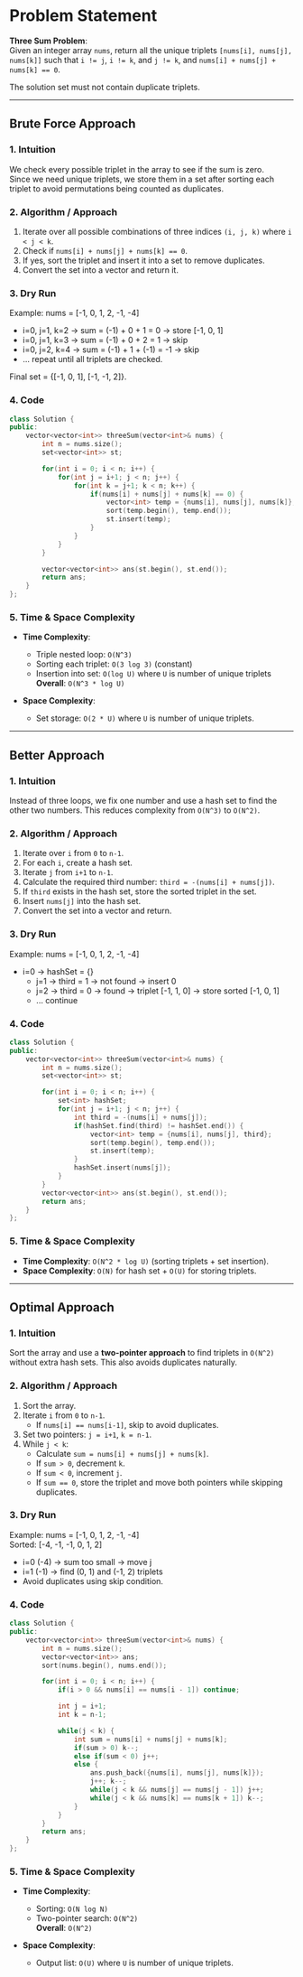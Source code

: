 # Problem Statement

**Three Sum Problem**:  
Given an integer array `nums`, return all the unique triplets `[nums[i], nums[j], nums[k]]` such that `i != j`, `i != k`, and `j != k`, and `nums[i] + nums[j] + nums[k] == 0`.  

The solution set must not contain duplicate triplets.

---

## **Brute Force Approach**

### 1. Intuition  
We check every possible triplet in the array to see if the sum is zero.  
Since we need unique triplets, we store them in a set after sorting each triplet to avoid permutations being counted as duplicates.

### 2. Algorithm / Approach  
1. Iterate over all possible combinations of three indices `(i, j, k)` where `i < j < k`.  
2. Check if `nums[i] + nums[j] + nums[k] == 0`.  
3. If yes, sort the triplet and insert it into a set to remove duplicates.  
4. Convert the set into a vector and return it.

### 3. Dry Run  
Example: nums = [-1, 0, 1, 2, -1, -4]  

- i=0, j=1, k=2 → sum = (-1) + 0 + 1 = 0 → store [-1, 0, 1]  
- i=0, j=1, k=3 → sum = (-1) + 0 + 2 = 1 → skip  
- i=0, j=2, k=4 → sum = (-1) + 1 + (-1) = -1 → skip  
- ... repeat until all triplets are checked.  

Final set = {[-1, 0, 1], [-1, -1, 2]}.

### 4. Code  
```cpp
class Solution {
public:
    vector<vector<int>> threeSum(vector<int>& nums) {
        int n = nums.size();
        set<vector<int>> st;

        for(int i = 0; i < n; i++) {
            for(int j = i+1; j < n; j++) {
                for(int k = j+1; k < n; k++) {
                    if(nums[i] + nums[j] + nums[k] == 0) {
                        vector<int> temp = {nums[i], nums[j], nums[k]};
                        sort(temp.begin(), temp.end());
                        st.insert(temp);
                    }
                }
            }
        }

        vector<vector<int>> ans(st.begin(), st.end());
        return ans;
    }
};
```

### 5. Time & Space Complexity  
- **Time Complexity**:  
  - Triple nested loop: `O(N^3)`  
  - Sorting each triplet: `O(3 log 3)` (constant)  
  - Insertion into set: `O(log U)` where `U` is number of unique triplets  
  **Overall**: `O(N^3 * log U)`  

- **Space Complexity**:  
  - Set storage: `O(2 * U)` where `U` is number of unique triplets.

---

## **Better Approach**

### 1. Intuition  
Instead of three loops, we fix one number and use a hash set to find the other two numbers. This reduces complexity from `O(N^3)` to `O(N^2)`.

### 2. Algorithm / Approach  
1. Iterate over `i` from `0` to `n-1`.  
2. For each `i`, create a hash set.  
3. Iterate `j` from `i+1` to `n-1`.  
4. Calculate the required third number: `third = -(nums[i] + nums[j])`.  
5. If `third` exists in the hash set, store the sorted triplet in the set.  
6. Insert `nums[j]` into the hash set.  
7. Convert the set into a vector and return.

### 3. Dry Run  
Example: nums = [-1, 0, 1, 2, -1, -4]  

- i=0 → hashSet = {}  
  - j=1 → third = 1 → not found → insert 0  
  - j=2 → third = 0 → found → triplet [-1, 1, 0] → store sorted [-1, 0, 1]  
  - ... continue  

### 4. Code  
```cpp
class Solution {
public:
    vector<vector<int>> threeSum(vector<int>& nums) {
        int n = nums.size();
        set<vector<int>> st;

        for(int i = 0; i < n; i++) {
            set<int> hashSet;
            for(int j = i+1; j < n; j++) {
                int third = -(nums[i] + nums[j]);
                if(hashSet.find(third) != hashSet.end()) {
                    vector<int> temp = {nums[i], nums[j], third};
                    sort(temp.begin(), temp.end());
                    st.insert(temp);
                }
                hashSet.insert(nums[j]);
            }
        }
        vector<vector<int>> ans(st.begin(), st.end());
        return ans;
    }
};
```

### 5. Time & Space Complexity  
- **Time Complexity**: `O(N^2 * log U)` (sorting triplets + set insertion).  
- **Space Complexity**: `O(N)` for hash set + `O(U)` for storing triplets.

---

## **Optimal Approach**

### 1. Intuition  
Sort the array and use a **two-pointer approach** to find triplets in `O(N^2)` without extra hash sets. This also avoids duplicates naturally.

### 2. Algorithm / Approach  
1. Sort the array.  
2. Iterate `i` from `0` to `n-1`.  
   - If `nums[i] == nums[i-1]`, skip to avoid duplicates.  
3. Set two pointers: `j = i+1`, `k = n-1`.  
4. While `j < k`:  
   - Calculate `sum = nums[i] + nums[j] + nums[k]`.  
   - If `sum > 0`, decrement `k`.  
   - If `sum < 0`, increment `j`.  
   - If `sum == 0`, store the triplet and move both pointers while skipping duplicates.

### 3. Dry Run  
Example: nums = [-1, 0, 1, 2, -1, -4]  
Sorted: [-4, -1, -1, 0, 1, 2]  

- i=0 (-4) → sum too small → move j  
- i=1 (-1) → find (0, 1) and (-1, 2) triplets  
- Avoid duplicates using skip condition.

### 4. Code  
```cpp
class Solution {
public:
    vector<vector<int>> threeSum(vector<int>& nums) {
        int n = nums.size();
        vector<vector<int>> ans;
        sort(nums.begin(), nums.end());

        for(int i = 0; i < n; i++) {
            if(i > 0 && nums[i] == nums[i - 1]) continue;

            int j = i+1;
            int k = n-1;

            while(j < k) {
                int sum = nums[i] + nums[j] + nums[k];
                if(sum > 0) k--;
                else if(sum < 0) j++;
                else {
                    ans.push_back({nums[i], nums[j], nums[k]});
                    j++; k--;
                    while(j < k && nums[j] == nums[j - 1]) j++;
                    while(j < k && nums[k] == nums[k + 1]) k--;
                }
            }
        }
        return ans;
    }
};
```

### 5. Time & Space Complexity  
- **Time Complexity**:  
  - Sorting: `O(N log N)`  
  - Two-pointer search: `O(N^2)`  
  **Overall**: `O(N^2)`  

- **Space Complexity**:  
  - Output list: `O(U)` where `U` is number of unique triplets.
